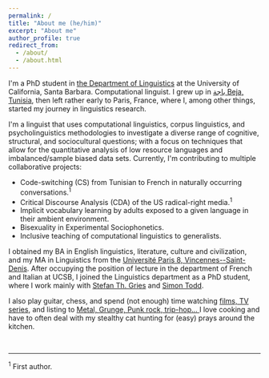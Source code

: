 ```yaml
---
permalink: /
title: "About me (he/him)"
excerpt: "About me"
author_profile: true
redirect_from: 
  - /about/
  - /about.html
---
```


I'm a PhD student in <a href="https://www.linguistics.ucsb.edu/" target="_blank">the Department of Linguistics</a> at the University of California, Santa Barbara. Computational linguist. I grew up in 
<a href="https://www.google.com/maps/place/Beja,+Tunisia/@36.589459,9.3973874,333067m/data=!3m1!1e3!4m5!3m4!1s0x12fb588073d15b35:0x67e6f1f9d0f178b2!8m2!3d36.7333193!4d9.1843676" target="_blank">باجة Beja, Tunisia</a>, then left rather early to Paris, France, where I, among other things, started my journey in linguistics research. 

I'm a linguist that uses computational linguistics, corpus linguistics, and psycholinguistics methodologies to investigate a diverse range of cognitive, structural, and sociocultural questions; with a focus on techniques that allow for the quantitative analysis of low resource languages and imbalanced/sample biased data sets. Currently, I'm contributing to multiple collaborative projects:

* Code-switching (CS) from Tunisian to French in naturally occurring conversations.<sup>1</sup>
* Critical Discourse Analysis (CDA) of the US radical-right media.<sup>1</sup>
* Implicit vocabulary learning by adults exposed to a given language in their ambient environment.
* Bisexuality in Experimental Sociophonetics.
* Inclusive teaching of computational linguistics to generalists.

I obtained my BA in English linguistics, literature, culture and civilization, and my MA in Linguistics from the <a href="https://www.univ-paris8.fr/" target="_blank">Université Paris 8, Vincennes--Saint-Denis</a>. After occupying the position of lecture in the department of French and Italian at UCSB, I joined the Linguistics department as a PhD student, where I work mainly with <a href="stgries.info/" target="_blank">Stefan Th. Gries</a> and <a href="https://sjtodd.github.io/" target="_blank">Simon Todd</a>.

I also play guitar, chess, and spend (not enough) time watching <a href="" target="_blank">films, TV series</a>, and listing to <a href="" target="_blank">Metal, Grunge, Punk rock, trip-hop... </a>  I love cooking and have to often deal with my stealthy cat hunting for (easy) prays around the kitchen.


<br>
<hr/>
<sup>1</sup> First author.
